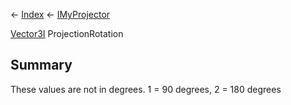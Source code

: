 ← [Index](Api-Index) ← [IMyProjector](Sandbox.ModAPI.Ingame.IMyProjector)

[Vector3I](VRageMath.Vector3I) ProjectionRotation

## Summary

These values are not in degrees. 1 = 90 degrees, 2 = 180 degrees

